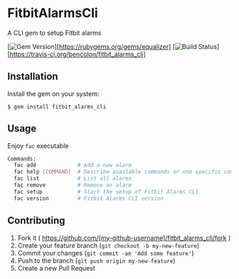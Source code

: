 # FitbitAlarmsCli

A CLI gem to setup Fitbit alarms

[![Gem Version](http://img.shields.io/gem/v/fitbit_alarms_cli.svg)][https://rubygems.org/gems/equalizer]
[![Build Status](http://img.shields.io/travis/bencolon/fitbit_alarms_cli.svg)][https://travis-ci.org/bencolon/fitbit_alarms_cli]

## Installation

Install the gem on your system:

    $ gem install fitbit_alarms_cli

## Usage

Enjoy `fac` executable

```bash
Commands:
  fac add             # Add a new alarm
  fac help [COMMAND]  # Describe available commands or one specific command
  fac list            # List all alarms
  fac remove          # Remove an alarm
  fac setup           # Start the setup of Fitbit Alarms CLI
  fac version         # Fitbit Alarms CLI version
```

## Contributing

1. Fork it ( https://github.com/[my-github-username]/fitbit_alarms_cli/fork )
2. Create your feature branch (`git checkout -b my-new-feature`)
3. Commit your changes (`git commit -am 'Add some feature'`)
4. Push to the branch (`git push origin my-new-feature`)
5. Create a new Pull Request
